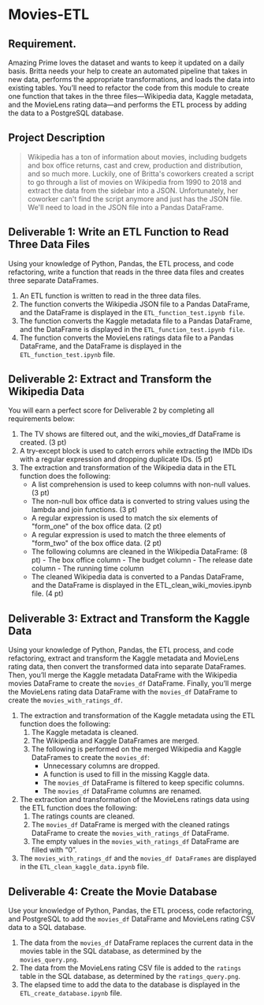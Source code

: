 # Movies-ETL

## Requirement.
Amazing Prime loves the dataset and wants to keep it updated on a daily basis. Britta needs your help to create an automated pipeline that takes in new data, performs the appropriate transformations, and loads the data into existing tables. You’ll need to refactor the code from this module to create one function that takes in the three files—Wikipedia data, Kaggle metadata, and the MovieLens rating data—and performs the ETL process by adding the data to a PostgreSQL database.

## Project Description
> Wikipedia has a ton of information about movies, including budgets and box office returns, cast and crew, production and distribution, and so much more. Luckily, one of Britta's coworkers created a script to go through a list of movies on Wikipedia from 1990 to 2018 and extract the data from the sidebar into a JSON. Unfortunately, her coworker can't find the script anymore and just has the JSON file. We'll need to load in the JSON file into a Pandas DataFrame.

## Deliverable 1:  Write an ETL Function to Read Three Data Files

Using your knowledge of Python, Pandas, the ETL process, and code refactoring, write a function that reads in the three data files and creates three separate DataFrames.

1. An ETL function is written to read in the three data files. 
2. The function converts the Wikipedia JSON file to a Pandas DataFrame, and the DataFrame is displayed in the `ETL_function_test.ipynb file`.
3. The function converts the Kaggle metadata file to a Pandas DataFrame, and the DataFrame is displayed in the `ETL_function_test.ipynb file`.
4. The function converts the MovieLens ratings data file to a Pandas DataFrame, and the DataFrame is displayed in the `ETL_function_test.ipynb` file.

## Deliverable 2:  Extract and Transform the Wikipedia Data

You will earn a perfect score for Deliverable 2 by completing all requirements below:

1. The TV shows are filtered out, and the wiki_movies_df DataFrame is created. (3 pt)
2. A try-except block is used to catch errors while extracting the IMDb IDs with a regular expression and dropping duplicate IDs. (5 pt)
3. The extraction and transformation of the Wikipedia data in the ETL function does the following:
    - A list comprehension is used to keep columns with non-null values. (3 pt)
    - The non-null box office data is converted to string values using the lambda and join functions. (3 pt)
    - A regular expression is used to match the six elements of "form_one" of the box office data. (2 pt)
    - A regular expression is used to match the three elements of "form_two" of the box office data. (2 pt)
    - The following columns are cleaned in the Wikipedia DataFrame: (8 pt)
            - The box office column
            - The budget column
            - The release date column
            - The running time column
    - The cleaned Wikipedia data is converted to a Pandas DataFrame, and the DataFrame is displayed in the ETL_clean_wiki_movies.ipynb file. (4 pt)

## Deliverable 3: Extract and Transform the Kaggle Data
Using your knowledge of Python, Pandas, the ETL process, and code refactoring, extract and transform the Kaggle metadata and MovieLens rating data, then convert the transformed data into separate DataFrames. Then, you’ll merge the Kaggle metadata DataFrame with the Wikipedia movies DataFrame to create the `movies_df` DataFrame. Finally, you’ll merge the MovieLens rating data DataFrame with the `movies_df` DataFrame to create the `movies_with_ratings_df`.

1. The extraction and transformation of the Kaggle metadata using the ETL function does the following:
    1. The Kaggle metadata is cleaned.
    2. The Wikipedia and Kaggle DataFrames are merged.
    3. The following is performed on the merged Wikipedia and Kaggle DataFrames to create the `movies_df`:
        - Unnecessary columns are dropped.
        - A function is used to fill in the missing Kaggle data.
        - The `movies_df` DataFrame is filtered to keep specific columns.
        - The `movies_df` DataFrame columns are renamed.
2. The extraction and transformation of the MovieLens ratings data using the ETL function does the following:
    1. The ratings counts are cleaned.
    2. The `movies_df` DataFrame is merged with the cleaned ratings DataFrame to create the `movies_with_ratings_df` DataFrame.
    3. The empty values in the `movies_with_ratings_df` DataFrame are filled with “0”.
3. The `movies_with_ratings_df` and the `movies_df DataFrames` are displayed in the `ETL_clean_kaggle_data.ipynb` file.


## Deliverable 4: Create the Movie Database

Use your knowledge of Python, Pandas, the ETL process, code refactoring, and PostgreSQL to add the `movies_df` DataFrame and MovieLens rating CSV data to a SQL database.

1. The data from the `movies_df` DataFrame replaces the current data in the movies table in the SQL database, as determined by the `movies_query.png`.
2. The data from the MovieLens rating CSV file is added to the `ratings` table in the SQL database, as determined by the `ratings_query.png`.
3. The elapsed time to add the data to the database is displayed in the `ETL_create_database.ipynb` file.

